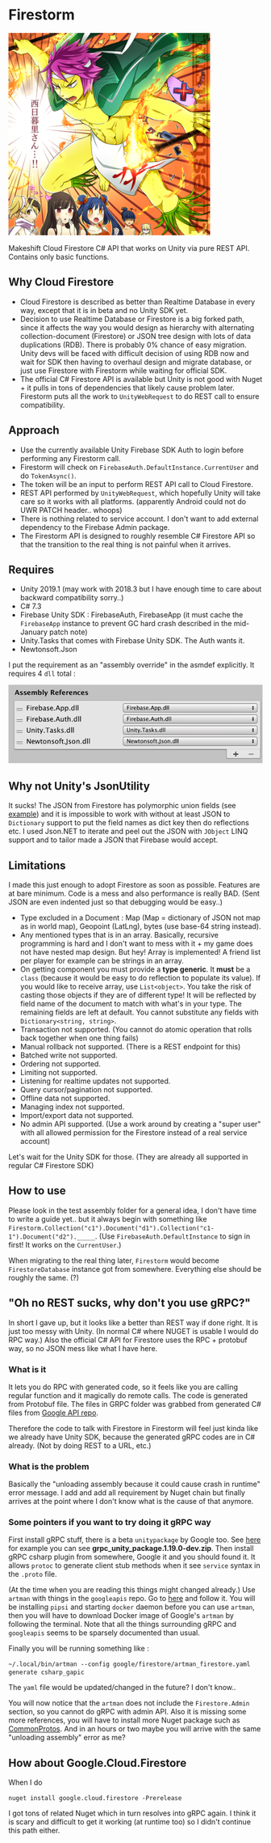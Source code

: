 # Firestorm 

![icon](.icon.png)

Makeshift Cloud Firestore C# API that works on Unity via pure REST API. Contains only basic functions.

## Why Cloud Firestore

- Cloud Firestore is described as better than Realtime Database in every way, except that it is in beta and no Unity SDK yet.
- Decision to use Realtime Database or Firestore is a big forked path, since it affects the way you would design as hierarchy with alternating collection-document (Firestore) or JSON tree design with lots of data duplications (RDB). There is probably 0% chance of easy migration. Unity devs will be faced with difficult decision of using RDB now and wait for SDK then having to overhaul design and migrate database, or just use Firestore with Firestorm while waiting for official SDK.
- The official C# Firestore API is available but Unity is not good with Nuget + it pulls in tons of dependencies that likely cause problem later. Firestorm puts all the work to `UnityWebRequest` to do REST call to ensure compatibility.

## Approach

- Use the currently available Unity Firebase SDK Auth to login before performing any Firestorm call.
- Firestorm will check on `FirebaseAuth.DefaultInstance.CurrentUser` and do `TokenAsync()`.
- The token will be an input to perform REST API call to Cloud Firestore.
- REST API performed by `UnityWebRequest`, which hopefully Unity will take care so it works with all platforms. (apparently Android could not do UWR PATCH header.. whoops)
- There is nothing related to service account. I don't want to add external dependency to the Firebase Admin package.
- The Firestorm API is designed to roughly resemble C# Firestore API so that the transition to the real thing is not painful when it arrives.

## Requires

- Unity 2019.1 (may work with 2018.3 but I have enough time to care about backward compatibility sorry..)
- C# 7.3
- Firebase Unity SDK : FirebaseAuth, FirebaseApp (it must cache the `FirebaseApp` instance to prevent GC hard crash described in the mid-January patch note)
- Unity.Tasks that comes with Firebase Unity SDK. The Auth wants it.
- Newtonsoft.Json

I put the requirement as an "assembly override" in the asmdef explicitly. It requires 4 `dll` total :

![ss](.ss1.png)

## Why not Unity's JsonUtility

It sucks! The JSON from Firestore has polymorphic union fields (see [example](https://firebase.google.com/docs/firestore/reference/rest/v1beta1/Value)) and it is impossible to work with without at least JSON to `Dictionary` support to put the field names as dict key then do reflections etc. I used Json.NET to iterate and peel out the JSON with `JObject` LINQ support and to tailor made a JSON that Firebase would accept.

## Limitations

I made this just enough to adopt Firestore as soon as possible. Features are at bare minimum. Code is a mess and also performance is really BAD. (Sent JSON are even indented just so that debugging would be easy..)

- Type excluded in a Document : Map (Map = dictionary of JSON not map as in world map), Geopoint (LatLng), bytes (use base-64 string instead).
- Any mentioned types that is in an array. Basically, recursive programming is hard and I don't want to mess with it + my game does not have nested map design. But hey! Array is implemented! A friend list per player for example can be strings in an array.
- On getting component you must provide a **type generic**. It **must** be a `class` (because it would be easy to do reflection to populate its value). If you would like to receive array, use `List<object>`. You take the risk of casting those objects if they are of different type! It will be reflected by field name of the document to match with what's in your type. The remaining fields are left at default. You cannot substitute any fields with `Dictionary<string, string>`.
- Transaction not supported. (You cannot do atomic operation that rolls back together when one thing fails)
- Manual rollback not supported. (There is a REST endpoint for this)
- Batched write not supported.
- Ordering not supported.
- Limiting not supported.
- Listening for realtime updates not supported.
- Query cursor/pagination not supported.
- Offline data not supported.
- Managing index not supported.
- Import/export data not supported.
- No admin API supported. (Use a work around by creating a "super user" with all allowed permission for the Firestore instead of a real service account)

Let's wait for the Unity SDK for those. (They are already all supported in regular C# Firestore SDK)

## How to use

Please look in the test assembly folder for a general idea, I don't have time to write a guide yet.. but it always begin with something like `Firestorm.Collection("c1").Document("d1").Collection("c1-1").Document("d2")._____`. (Use `FirebaseAuth.DefaultInstance` to sign in first! It works on the `CurrentUser`.)

When migrating to the real thing later, `Firestorm` would become `FirestoreDatabase` instance got from somewhere. Everything else should be roughly the same. (?)

## "Oh no REST sucks, why don't you use gRPC?"

In short I gave up, but it looks like a better than REST way if done right. It is just too messy with Unity. (In normal C# where NUGET is usable I would do RPC way.) Also the official C# API for Firestore uses the RPC + protobuf way, so no JSON mess like what I have here.

### What is it

It lets you do RPC with generated code, so it feels like you are calling regular function and it magically do remote calls. The code is generated from Protobuf file. The files in GRPC folder was grabbed from generated C# files from [Google API repo](https://github.com/googleapis/googleapis).

Therefore the code to talk with Firestore in Firestorm will feel just kinda like we already have Unity SDK, because the generated gRPC codes are in C# already. (Not by doing REST to a URL, etc.)

### What is the problem

Basically the "unloading assembly because it could cause crash in runtime" error message. I add and add all requirement by Nuget chain but finally arrives at the point where I don't know what is the cause of that anymore.

### Some pointers if you want to try doing it gRPC way

First install gRPC stuff, there is a beta `unitypackage` by Google too. See [here](https://packages.grpc.io/archive/2019/01/f7a4d1e0c74f3c76bd09d8f54ab1d2c357df2788-6affcdc9-9f89-475b-817b-14263e865b8e/index.xml) for example you can see **grpc_unity_package.1.19.0-dev.zip**. Then install gRPC csharp plugin from somewhere, Google it and you should found it. It allows `protoc` to generate client stub methods when it see `service` syntax in the `.proto` file.

(At the time when you are reading this things might changed already.) Use `artman` with things in the `googleapis` repo. Go to [here](https://googleapis-artman.readthedocs.io/en/latest/installing.html) and follow it. You will be installing `pipsi` and starting `docker` daemon before you can use `artman`, then you will have to download Docker image of Google's `artman` by following the terminal. Note that all the things surrounding gRPC and `googleapis` seems to be sparsely documented than usual.

Finally you will be running something like : 

```
~/.local/bin/artman --config google/firestore/artman_firestore.yaml generate csharp_gapic
```

The `yaml` file would be updated/changed in the future? I don't know..

You will now notice that the `artman` does not include the `Firestore.Admin` section, so you cannot do gRPC with admin API. Also it is missing some more references, you will have to install more Nuget package such as [CommonProtos](https://www.nuget.org/packages/Google.Api.CommonProtos/). And in an hours or two maybe you will arrive with the same "unloading assembly" error as me?

## How about Google.Cloud.Firestore

When I do 

```
nuget install google.cloud.firestore -Prerelease
```

I got tons of related Nuget which in turn resolves into gRPC again. I think it is scary and difficult to get it working (at runtime too) so I didn't continue this path either.